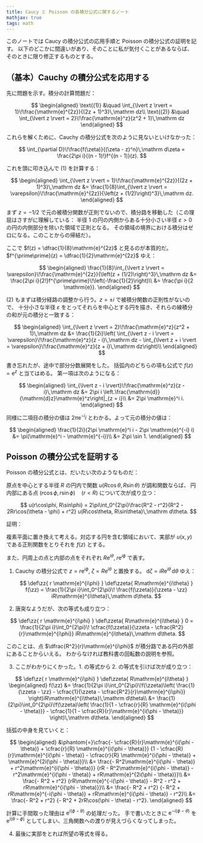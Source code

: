 ```yaml
---
title: Caucy と Poisson の各積分公式に関するノート
mathjax: true
tags: math
---
```


このノートでは Caucy の積分公式の応用手順と Poisson の積分公式の証明を記す。
以下のどこかに間違いがあり、そのことに私が気付くことがあるならば、そのときに限り修正するものとする。

## （基本）Cauchy の積分公式を応用する

先に問題を示す。積分の計算問題だ：

$$
\begin{aligned}
    \text{(1)} &\quad \int_{\lvert z \rvert = 1}\!\frac{\mathrm{e}^{2z}}{(2z + 1)^3}\,\mathrm dz\\
    \text{(2)} &\quad \int_{\lvert z \rvert = 2}\!\frac{\mathrm{e}^z}{z^2 + 1}\,\mathrm dz
\end{aligned}
$$

これらを解くために、Cauchy の積分公式を次のように見ないといけなかった：

$$
\int_{\partial D}\!\frac{f(\zeta)}{(\zeta - z)^n}\,\mathrm d\zeta
= \frac{2\pi i}{(n - 1)!}f^{(n - 1)}(z).
$$

これを頭に叩き込んで (1) を計算する：

$$
\begin{aligned}
    \int_{\lvert z \rvert = 1}\!\frac{\mathrm{e}^{2z}}{(2z + 1)^3}\,\mathrm dz
    &= \frac{1}{8}\int_{\lvert z \rvert = \varepsilon}\!\frac{\mathrm{e}^{2z}}{\left(z + (1/2)\right)^3}\,\mathrm dz.
\end{aligned}
$$

まず $z = -1/2$ で元の被積分関数が正則でないので、積分路を移動した（この理屈はさすがに理解している：
半径 1 の円の内側からある十分小さい半径 $\varepsilon > 0$ の円の内側部分を除いた領域で正則となる。
その領域の境界における積分はゼロになる。このことからの帰結だ）。

ここで $f(z) = \dfrac{1}{8}\mathrm{e}^{2z}$ と見るのが本質的だ。
$f^{\prime\prime}(z) = \dfrac{1}{2}\mathrm{e}^{2z}$ ゆえ：

$$
\begin{aligned}
    \frac{1}{8}\int_{\lvert z \rvert = \varepsilon}\!\frac{\mathrm{e}^{2z}}{\left(z + (1/2)\right)^3}\,\mathrm dz
    &= \frac{2\pi i}{2!}f^{\prime\prime}\!\left(-\frac{1}{2}\right)\\
    &= \frac{\pi i}{2 \mathrm{e}}.
\end{aligned}
$$

(2) もまずは積分経路の調整から行う。$z = \pm i$ で被積分関数の正則性がないので、
十分小さな半径 $\varepsilon$ をとってそれらを中心とする円を描き、それらの線積分の和が元の積分と一致する：

$$
\begin{aligned}
    \int_{\lvert z \rvert = 2}\!\frac{\mathrm{e}^z}{z^2 + 1}\,\mathrm dz
    &= \frac{1}{2i}\left(
        \int_{\lvert z - i \rvert = \varepsilon}\!\frac{\mathrm{e}^z}{z - i}\,\mathrm dz
        - \int_{\lvert z + i \rvert = \varepsilon}\!\frac{\mathrm{e}^z}{z + i}\,\mathrm dz\right)\\
\end{aligned}
$$

書き忘れたが、途中で部分分数展開をした。
括弧内のどちらの項も公式で $f(z) = \mathrm{e}^z$ と当てはめる。
第一項は次のようになる：

$$
\begin{aligned}
    \int_{\lvert z - i \rvert}\!\frac{\mathrm{e}^z}{z - i}\,\mathrm dz
    &= 2\pi i \left.\frac{\mathrm{d}}{\mathrm{d}z}\mathrm{e}^z\right|_{z = i}\\
    &= 2\pi \mathrm{e}^i i.
\end{aligned}
$$

同様に二項目の積分の値は $2\pi \mathrm{e}^{-i} i$ とわかる。よって元の積分の値は：

$$
\begin{aligned}
\frac{1}{2i}(2\pi \mathrm{e}^i i - 2\pi \mathrm{e}^{-i} i)
&= \pi(\mathrm{e}^i - \mathrm{e}^{-i})\\
&= 2\pi \sin 1.
\end{aligned}
$$

## Poisson の積分公式を証明する

Poisson の積分公式とは、だいたい次のようなものだ：

原点を中心とする半径 $R$ の円内で関数 $u(R\cos\theta, R\sin\theta)$ が調和関数ならば、
円内部にある点 $(r\cos\phi, r\sin\phi)\quad(r < R)$ について次が成り立つ：

$$
u(r\cos\phi, R\sin\phi)
= 2\pi\int_0^{2\pi}\frac{R^2 - r^2}{R^2 - 2Rr\cos(\theta - \phi) + r^2}
  u(R\cos\theta, R\sin\theta)\,\mathrm d\theta.
$$

証明：

複素平面に置き換えて考える。対応する円を含む領域において、実部が $u(x, y)$ である正則関数をとりそれを $f(z)$ とする。

また、円周上の点と内部の点をそれぞれ $R\mathrm{e}^{i\theta},\;r \mathrm{e}^{i\phi}$ で表す。

1. Cauchy の積分公式で $z = r \mathrm{e}^{i\phi}$, $\zeta = R\mathrm{e}^{i\theta}$ と置換する。
   $\mathrm d\zeta = iR\mathrm{e}^{i\theta}\,\mathrm d\theta$ ゆえ：

   $$
   \def\zz{ r \mathrm{e}^{i\phi} }
   \def\zzeta{ R\mathrm{e}^{i\theta} }
      f(\zz)
     = \frac{1}{2\pi i}\int_0^{2\pi}\!
       \frac{f(\zzeta)}{\zzeta - \zz} iR\mathrm{e}^{i\theta}\,\mathrm d\theta.
   $$

2. 唐突なようだが、次の等式も成り立つ：

  $$
  \def\zz{ r \mathrm{e}^{i\phi} }
  \def\zzeta{ R\mathrm{e}^{i\theta} }
     0
     = \frac{1}{2\pi i}\int_0^{2\pi}\!
     \cfrac{f(\zzeta)}{\zzeta - \cfrac{R^2}{r}\mathrm{e}^{i\phi}} iR\mathrm{e}^{i\theta}\,\mathrm d\theta.
  $$

  このことは、点 $\dfrac{R^2}{r}\mathrm{e}^{i\phi}$ が積分路である円の外部にあることからいえる。
  わからなければ教科書の回転数の説明を参照。

  3. ここがわかりにくかった。1. の等式から 2. の等式を引けば次が成り立つ：

  $$
  \def\zz{ r \mathrm{e}^{i\phi} }
  \def\zzeta{ R\mathrm{e}^{i\theta} }
  \begin{aligned}
  f(\zz)
  &= \frac{1}{2\pi i}\int_0^{2\pi}\!f(\zzeta)\left(
     \frac{1}{\zzeta - \zz}
     - \cfrac{1}{\zzeta - \cfrac{R^2}{r}\mathrm{e}^{i\phi}}
     \right)iR\mathrm{e}^{i\theta}\,\mathrm d\theta\\
  &= \frac{1}{2\pi}\int_0^{2\pi}\!f(\zzeta)\left(
     \frac{1}{1 - \cfrac{r}{R} \mathrm{e}^{i(\phi - \theta)}}
     - \cfrac{1}{1 - \cfrac{R}{r}\mathrm{e}^{i(\phi - \theta)}}
     \right)\,\mathrm d\theta.
  \end{aligned}
  $$

  括弧の中身を見ていくと：

  $$
  \begin{aligned}
  &\phantom{=}\cfrac{- \cfrac{R}{r}\mathrm{e}^{i(\phi - \theta)} + \cfrac{r}{R} \mathrm{e}^{i(\phi - \theta)}}
       {1 - \cfrac{R}{r}\mathrm{e}^{i(\phi - \theta)} - \cfrac{r}{R} \mathrm{e}^{i(\phi - \theta)} + \mathrm{e}^{2i(\phi - \theta)}}\\
  &= \frac{- R^2\mathrm{e}^{i(\phi - \theta)} + r^2\mathrm{e}^{i(\phi - \theta)}}
       {rR - R^2\mathrm{e}^{i(\phi - \theta)} - r^2\mathrm{e}^{i(\phi - \theta)} + rR\mathrm{e}^{2i(\phi - \theta)}}\\
  &= \frac{- R^2 + r^2}
       {rR\mathrm{e}^{-i(\phi - \theta)} - R^2 - r^2 + rR\mathrm{e}^{i(\phi - \theta)}}\\
  &= \frac{- R^2 + r^2}
       {- R^2 + rR\mathrm{e}^{-i(\phi - \theta)} + rR\mathrm{e}^{i(\phi - \theta)} - r^2}\\
  &= \frac{- R^2 + r^2}
       {- R^2 + 2rR\cos(\phi - \theta) - r^2}.
  \end{aligned}
  $$

  計算に手間取った理由は $\mathrm{e}^{i(\phi - \theta)}$ の処理だった。
  手で書いたときに $\mathrm{e}^{-i(\phi - \theta)}$ を $\mathrm{e}^{i(\theta - \phi)}$
  としてしまい、三角関数への渡りが見えづらくなってしまった。

  4. 最後に実部をとれば所望の等式を得る。
